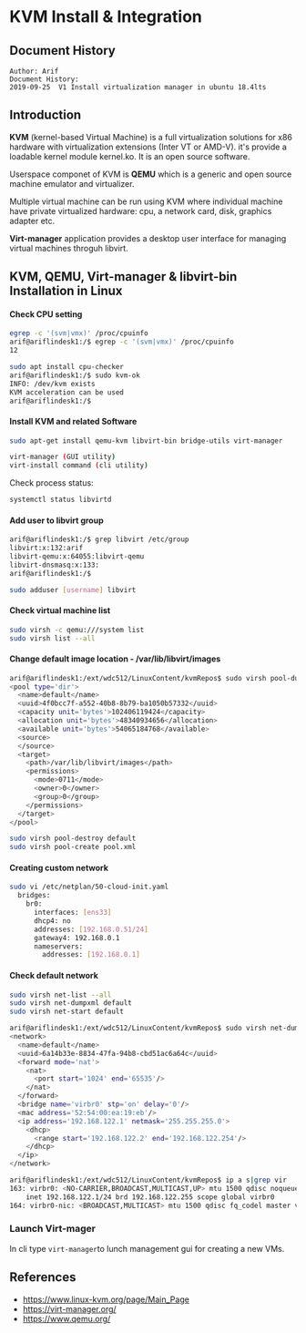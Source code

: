 # KVM Install & Integration



## Document History

```
Author: Arif
Document History:
2019-09-25	V1 Install virtualization manager in ubuntu 18.4lts

```



## Introduction

**KVM** (kernel-based Virtual Machine) is a full virtualization solutions for x86 hardware with virtualization extensions (Inter VT or AMD-V). it's provide a loadable kernel module kernel.ko. It is an open source software. 

Userspace componet of KVM is **QEMU** which is a generic and open source machine emulator and virtualizer. 

Multiple virtual machine can be run using KVM where individual machine have private virtualized hardware: cpu, a network card, disk, graphics adapter etc.

 **Virt-manager** application provides a desktop user interface for managing virtual machines throguh libvirt. 



## KVM, QEMU, Virt-manager & libvirt-bin Installation in Linux



#### Check CPU setting

```bash
egrep -c '(svm|vmx)' /proc/cpuinfo
arif@ariflindesk1:/$ egrep -c '(svm|vmx)' /proc/cpuinfo
12

sudo apt install cpu-checker
arif@ariflindesk1:/$ sudo kvm-ok
INFO: /dev/kvm exists
KVM acceleration can be used
arif@ariflindesk1:/$ 
```

#### Install KVM and related Software

```bash
sudo apt-get install qemu-kvm libvirt-bin bridge-utils virt-manager

virt-manager (GUI utility)
virt-install command (cli utility)
```

Check process status:

```bash
systemctl status libvirtd
```



#### Add user to libvirt group

```bash
arif@ariflindesk1:/$ grep libvirt /etc/group
libvirt:x:132:arif
libvirt-qemu:x:64055:libvirt-qemu
libvirt-dnsmasq:x:133:
arif@ariflindesk1:/$ 

sudo adduser [username] libvirt
```



#### Check virtual machine list

```bash
sudo virsh -c qemu:///system list
sudo virsh list --all
```



#### Change default image location - /var/lib/libvirt/images 

```bash
arif@ariflindesk1:/ext/wdc512/LinuxContent/kvmRepos$ sudo virsh pool-dumpxml default
<pool type='dir'>
  <name>default</name>
  <uuid>4f0bcc7f-a552-40b8-8b79-ba1050b57332</uuid>
  <capacity unit='bytes'>102406119424</capacity>
  <allocation unit='bytes'>48340934656</allocation>
  <available unit='bytes'>54065184768</available>
  <source>
  </source>
  <target>
    <path>/var/lib/libvirt/images</path>
    <permissions>
      <mode>0711</mode>
      <owner>0</owner>
      <group>0</group>
    </permissions>
  </target>
</pool>

sudo virsh pool-destroy default
sudo virsh pool-create pool.xml
```

#### Creating custom network

```bash
sudo vi /etc/netplan/50-cloud-init.yaml
  bridges:
    br0:
      interfaces: [ens33]
      dhcp4: no
      addresses: [192.168.0.51/24]
      gateway4: 192.168.0.1
      nameservers:
        addresses: [192.168.0.1]
```



#### Check default network

```bash
sudo virsh net-list --all
sudo virsh net-dumpxml default
sudo virsh net-start default

arif@ariflindesk1:/ext/wdc512/LinuxContent/kvmRepos$ sudo virsh net-dumpxml default
<network>
  <name>default</name>
  <uuid>6a14b33e-8834-47fa-94b8-cbd51ac6a64c</uuid>
  <forward mode='nat'>
    <nat>
      <port start='1024' end='65535'/>
    </nat>
  </forward>
  <bridge name='virbr0' stp='on' delay='0'/>
  <mac address='52:54:00:ea:19:eb'/>
  <ip address='192.168.122.1' netmask='255.255.255.0'>
    <dhcp>
      <range start='192.168.122.2' end='192.168.122.254'/>
    </dhcp>
  </ip>
</network>

arif@ariflindesk1:/ext/wdc512/LinuxContent/kvmRepos$ ip a s|grep vir
163: virbr0: <NO-CARRIER,BROADCAST,MULTICAST,UP> mtu 1500 qdisc noqueue state DOWN group default qlen 1000
    inet 192.168.122.1/24 brd 192.168.122.255 scope global virbr0
164: virbr0-nic: <BROADCAST,MULTICAST> mtu 1500 qdisc fq_codel master virbr0 state DOWN group default qlen 1000

```



### Launch Virt-mager

In cli type `virt-manager`to lunch management gui for creating a new VMs. 





## References

* https://www.linux-kvm.org/page/Main_Page
* https://virt-manager.org/
* https://www.qemu.org/

#### 